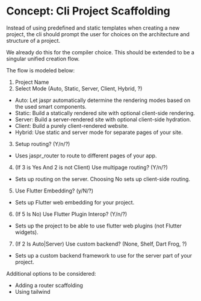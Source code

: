 
# Concept: Cli Project Scaffolding

Instead of using predefined and static templates when creating a new project, the cli should prompt the user for
choices on the architecture and structure of a project.

We already do this for the compiler choice. This should be extended to be a singular unified creation flow.

The flow is modeled below:

1. Project Name
2. Select Mode (Auto, Static, Server, Client, Hybrid, ?)
  - Auto: Let jaspr automatically determine the rendering modes based on the used smart components.
  - Static: Build a statically rendered site with optional client-side rendering.
  - Server: Build a server-rendered site with optional client-side hydration.
  - Client: Build a purely client-rendered website.
  - Hybrid: Use static and server mode for separate pages of your site.
3. Setup routing? (Y/n/?)
  - Uses jaspr_router to route to different pages of your app.
4. (If 3 is Yes And 2 is not Client) Use multipage routing? (Y/n/?)
  - Sets up routing on the server. Choosing No sets up client-side routing. 
5. Use Flutter Embedding? (y/N/?)
  - Sets up Flutter web embedding for your project. 
6. (If 5 Is No) Use Flutter Plugin Interop? (Y/n/?)
  - Sets up the project to be able to use flutter web plugins (not Flutter widgets). 
7. (If 2 Is Auto|Server) Use custom backend? (None, Shelf, Dart Frog, ?)
  - Sets up a custom backend framework to use for the server part of your project. 

Additional options to be considered:

- Adding a router scaffolding
- Using tailwind
